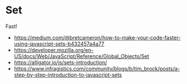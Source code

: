 
# Set

Fast!

* https://medium.com/@bretcameron/how-to-make-your-code-faster-using-javascript-sets-b432457a4a77
* https://developer.mozilla.org/en-US/docs/Web/JavaScript/Reference/Global_Objects/Set
* https://alligator.io/js/sets-introduction/
* https://www.infragistics.com/community/blogs/b/tim_brock/posts/a-step-by-step-introduction-to-javascript-sets
